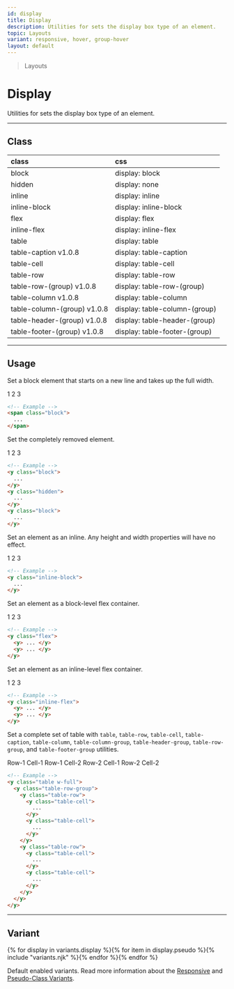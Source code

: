 ```yaml
---
id: display
title: Display
description: Utilities for sets the display box type of an element.
topic: Layouts
variant: responsive, hover, group-hover
layout: default
---
```


> Layouts

# Display

Utilities for sets the display box type of an element.

---

## Class

| <span class="px-3 py-1 text-white (dark)text-charcoal-100 bg-charcoal-100 (dark)bg-gray-600 rounded-full">class</span> | <span class="px-3 py-1 text-white (dark)text-charcoal-100 bg-charcoal-100 (dark)bg-gray-600 rounded-full">css</span> |
|:--|:--|
| block | display: block |
| hidden | display: none |
| inline | display: inline |
| inline-block | display: inline-block |
| flex | display: flex |
| inline-flex | display: inline-flex |
| table | display: table |
| table-caption <span class="ml-1 px-2 py-1 text-sm text-gray-600 (dark)text-charcoal-100 bg-gray-300 (dark)bg-gray-600">v1.0.8</span> | display: table-caption |
| table-cell | display: table-cell |
| table-row | display: table-row |
| table-row-(group) <span class="ml-1 px-2 py-1 text-sm text-gray-600 (dark)text-charcoal-100 bg-gray-300 (dark)bg-gray-600">v1.0.8</span> | display: table-row-(group) |
| table-column <span class="ml-1 px-2 py-1 text-sm text-gray-600 (dark)text-charcoal-100 bg-gray-300 (dark)bg-gray-600">v1.0.8</span> | display: table-column |
| table-column-(group) <span class="ml-1 px-2 py-1 text-sm text-gray-600 (dark)text-charcoal-100 bg-gray-300 (dark)bg-gray-600">v1.0.8</span> | display: table-column-(group) |
| table-header-(group) <span class="ml-1 px-2 py-1 text-sm text-gray-600 (dark)text-charcoal-100 bg-gray-300 (dark)bg-gray-600">v1.0.8</span> | display: table-header-(group) |
| table-footer-(group) <span class="ml-1 px-2 py-1 text-sm text-gray-600 (dark)text-charcoal-100 bg-gray-300 (dark)bg-gray-600">v1.0.8</span> | display: table-footer-(group) |

---

## Usage

Set a block element that starts on a new line and takes up the full width.

<y class="p-4 my-2 mx-auto w-64 bg-gray-400">
  <y class="flex bg-gray-600">
    <span class="block py-2 w-full bg-gray-500 text-center text-gray-600">
      1
    </span>
    <span class="block py-2 w-full bg-gray-600 text-center text-gray-100">
      2
    </span>
    <span class="block py-2 w-full bg-gray-500 text-center text-gray-600">
      3
    </span>
  </y>
</y>

```html
<!-- Example -->
<span class="block">
  ...
</span>
```

Set the completely removed element.

<y class="p-4 my-2 mx-auto w-64 bg-gray-400">
  <y class="flex bg-red-300">
    <y class="block py-2 w-full bg-gray-500 text-center text-gray-600">
      1
    </y>
    <y class="hidden py-2 w-full bg-gray-500 text-center text-gray-100">
      2
    </y>
    <y class="block py-2 w-full bg-gray-500 text-center text-gray-600">
      3
    </y>
  </y>
</y>

```html
<!-- Example -->
<y class="block">
  ...
</y>
<y class="hidden">
  ...
</y>
<y class="block">
  ...
</y>
```

Set an element as an inline. Any height and width properties will have no effect.

<y class="p-4 my-2 mx-auto w-64 bg-gray-400">
  <y class="bg-gray-600">
    <y class="inline-block m-2 px-4 py-2 bg-gray-500 text-gray-600">1</y>
    <y class="inline-block m-2 px-4 py-2 bg-gray-500 text-gray-600">2</y>
    <y class="inline-block m-2 px-4 py-2 bg-gray-500 text-gray-600">3</y>
  </y>
</y>

```html
<!-- Example -->
<y class="inline-block">
  ...
</y>
```

Set an element as a block-level flex container.

<y class="p-4 my-2 mx-auto w-64 bg-gray-400">
  <y class="flex bg-gray-600">
    <y class="w-full m-2 px-4 py-2 bg-gray-500 text-gray-100 text-center">1</y>
    <y class="w-full m-2 px-4 py-2 bg-gray-500 text-gray-100 text-center">2</y>
    <y class="w-full m-2 px-4 py-2 bg-gray-500 text-gray-100 text-center">3</y>
  </y>
</y>

```html
<!-- Example -->
<y class="flex">
  <y> ... </y>
  <y> ... </y>
</y>
```

Set an element as an inline-level flex container.

<y class="p-4 my-2 mx-auto w-64 bg-gray-400">
  <y class="inline-flex bg-gray-600">
    <y class="w-full m-2 px-4 py-2 bg-gray-500 text-gray-100 text-center">1</y>
    <y class="w-full m-2 px-4 py-2 bg-gray-500 text-gray-100 text-center">2</y>
    <y class="w-full m-2 px-4 py-2 bg-gray-500 text-gray-100 text-center">3</y>
  </y>
</y>

```html
<!-- Example -->
<y class="inline-flex">
  <y> ... </y>
  <y> ... </y>
</y>
```

Set a complete set of table with `table`, `table-row`, `table-cell`, `table-caption`, `table-column`, `table-column-group`, `table-header-group`, `table-row-group`, and `table-footer-group` utilities.

<y class="p-4 my-2 mx-auto max-w-lg bg-gray-400">
  <y class="table w-full">
    <y class="table-row-group">
      <y class="table-row">
        <y class="table-cell bg-gray-500 text-gray-700 px-4 py-2 text-sm">
          Row-1 Cell-1
        </y>
        <y class="table-cell bg-gray-300 text-gray-700 px-4 py-2 text-sm">
          Row-1 Cell-2
        </y>
      </y>
      <y class="table-row">
        <y class="table-cell bg-gray-300 text-gray-700 px-4 py-2 text-sm">
          Row-2 Cell-1
        </y>
        <y class="table-cell bg-gray-500 text-gray-700 px-4 py-2 text-sm">
          Row-2 Cell-2
        </y>
      </y>
    </y>
  </y>
</y>

```html
<!-- Example -->
<y class="table w-full">
  <y class="table-row-group">
    <y class="table-row">
      <y class="table-cell">
        ...
      </y>
      <y class="table-cell">
        ...
      </y>
    </y>
    <y class="table-row">
      <y class="table-cell">
        ...
      </y>
      <y class="table-cell">
        ...
      </y>
    </y>
  </y>
</y>
```

---

## Variant

<y class="flex flex-gap-2 flex-wrap justify-start items-center">{% for display in variants.display %}{% for item in display.pseudo %}{% include "variants.njk" %}{% endfor %}{% endfor %}</y>

Default enabled variants. Read more information about the [Responsive](/responsive) and [Pseudo-Class Variants](/pseudo-class-variants/).